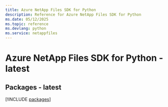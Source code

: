 ```yaml
---
title: Azure NetApp Files SDK for Python
description: Reference for Azure NetApp Files SDK for Python
ms.date: 05/12/2025
ms.topic: reference
ms.devlang: python
ms.service: netappfiles
---
```

# Azure NetApp Files SDK for Python - latest
## Packages - latest
[!INCLUDE [packages](netapp-files-index.md)]